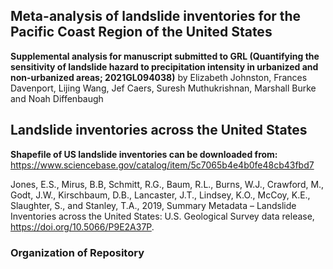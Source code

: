 ## Meta-analysis of landslide inventories for the Pacific Coast Region of the United States

**Supplemental analysis for manuscript submitted to GRL (Quantifying the sensitivity of landslide hazard to precipitation intensity in urbanized and non-urbanized areas; 2021GL094038)** by Elizabeth Johnston, Frances Davenport, Lijing Wang, Jef Caers, Suresh Muthukrishnan, Marshall Burke and Noah Diffenbaugh 

## Landslide inventories across the United States

**Shapefile of US landslide inventories can be downloaded from:** https://www.sciencebase.gov/catalog/item/5c7065b4e4b0fe48cb43fbd7

Jones, E.S., Mirus, B.B, Schmitt, R.G., Baum, R.L., Burns, W.J., Crawford, M., Godt, J.W., Kirschbaum, D.B., Lancaster, J.T., Lindsey, K.O., McCoy, K.E., Slaughter, S., and Stanley, T.A., 2019, Summary Metadata – Landslide Inventories across the United States: U.S. Geological Survey data release, https://doi.org/10.5066/P9E2A37P.

### Organization of Repository 
